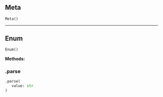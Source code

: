#


## Meta
```python 
Meta()
```



----


## Enum
```python 
Enum()
```




**Methods:**


### .parse
```python
.parse(
   value: str
)
```


